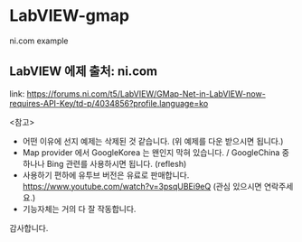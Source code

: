 # LabVIEW-gmap
 ni.com example

## LabVIEW 에제 출처: ni.com
link: https://forums.ni.com/t5/LabVIEW/GMap-Net-in-LabVIEW-now-requires-API-Key/td-p/4034856?profile.language=ko

<참고>
- 어떤 이유에 선지 예제는 삭제된 것 같습니다. (위 예제를 다운 받으시면 됩니다.)
- Map provider 에서 GoogleKorea 는 왠인지 막혀 있습니다. / GoogleChina 중하나나 Bing 관련를 사용하시면 됩니다. (reflesh)
- 사용하기 편하에 유투브 버전은 유료로 판매합니다. https://www.youtube.com/watch?v=3psqUBEi9eQ (관심 있으시면 연락주세요.)
- 기능자체는 거의 다 잘 작동합니다.

감사합니다.


